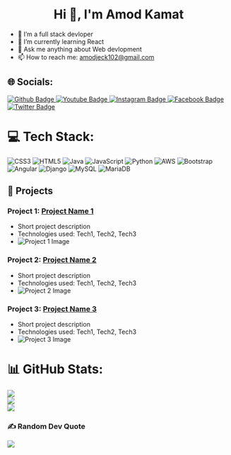  <h1 align="center">Hi 👋, I'm Amod Kamat</h1>

- 🔭 I’m a full stack devloper
- 🌱 I’m currently learning React
- 💬 Ask me anything about Web devlopment
- 📫 How to reach me: amodjeck102@gmail.com

  


## 🌐 Socials:
<div id="badges">
  <a href="https://github.com/AmodKamat">
    <img src="https://img.shields.io/badge/Github-white?style=for-the-badge&logo=Github&logoColor=black" alt="Github Badge"/>
  </a>
  
  <a href="https://www.youtube.com/channel/UC_ggIsRH5qiZGdwcg1E_dRA">
    <img src="https://img.shields.io/badge/YouTube-red?style=for-the-badge&logo=youtube&logoColor=white" alt="Youtube Badge"/>
  </a>
   <a href="https://www.instagram.com/devil.jeck143">
    <img src="https://img.shields.io/badge/Instagram-purple?style=for-the-badge&logo=instagram&logoColor=white" alt="Instagram Badge"/>
  </a>
   <a href="https://fb.com/">
    <img src="https://img.shields.io/badge/Facebook-blue?style=for-the-badge&logo=facebook&logoColor=white" alt="Facebook Badge"/>
  </a>
   <a href="https://twitter.com/">
    <img src="https://img.shields.io/badge/Twitter-blue?style=for-the-badge&logo=twitter&logoColor=white" alt="Twitter Badge"/>
  </a>
</div>

# 💻 Tech Stack:
![CSS3](https://img.shields.io/badge/css3-%231572B6.svg?style=for-the-badge&logo=css3&logoColor=white) ![HTML5](https://img.shields.io/badge/html5-%23E34F26.svg?style=for-the-badge&logo=html5&logoColor=white) 
![Java](https://img.shields.io/badge/java-%23ED8B00.svg?style=for-the-badge&logo=java&logoColor=white) ![JavaScript](https://img.shields.io/badge/javascript-%23323330.svg?style=for-the-badge&logo=javascript&logoColor=%23F7DF1E) ![Python](https://img.shields.io/badge/python-3670A0?style=for-the-badge&logo=python&logoColor=ffdd54) ![AWS](https://img.shields.io/badge/AWS-%23FF9900.svg?style=for-the-badge&logo=amazon-aws&logoColor=white) ![Bootstrap](https://img.shields.io/badge/bootstrap-%23563D7C.svg?style=for-the-badge&logo=bootstrap&logoColor=white) ![Angular](https://img.shields.io/badge/angular-%23DD0031.svg?style=for-the-badge&logo=angular&logoColor=white) ![Django](https://img.shields.io/badge/django-%23092E20.svg?style=for-the-badge&logo=django&logoColor=white) ![MySQL](https://img.shields.io/badge/mysql-%2300f.svg?style=for-the-badge&logo=mysql&logoColor=white) ![MariaDB](https://img.shields.io/badge/MariaDB-003545?style=for-the-badge&logo=mariadb&logoColor=white)

## 🚀 Projects

### Project 1: [Project Name 1](link-to-project-1)
   - Short project description
   - Technologies used: Tech1, Tech2, Tech3
   - ![Project 1 Image](link-to-image-1)

### Project 2: [Project Name 2](link-to-project-2)
   - Short project description
   - Technologies used: Tech1, Tech2, Tech3
   - ![Project 2 Image](link-to-image-2)

### Project 3: [Project Name 3](link-to-project-3)
   - Short project description
   - Technologies used: Tech1, Tech2, Tech3
   - ![Project 3 Image](link-to-image-3)

# 📊 GitHub Stats:
![](https://github-readme-stats.vercel.app/api?username=AmodKamat&theme=dark&hide_border=true&include_all_commits=true&count_private=false)<br/>
![](https://github-readme-streak-stats.herokuapp.com/?user=AmodKamat&theme=dark&hide_border=true)<br/>
![](https://github-readme-stats.vercel.app/api/top-langs/?username=AmodKamat&theme=dark&hide_border=true&include_all_commits=true&count_private=false&layout=compact)

### ✍️ Random Dev Quote
![](https://quotes-github-readme.vercel.app/api?type=vetical&theme=dark)
